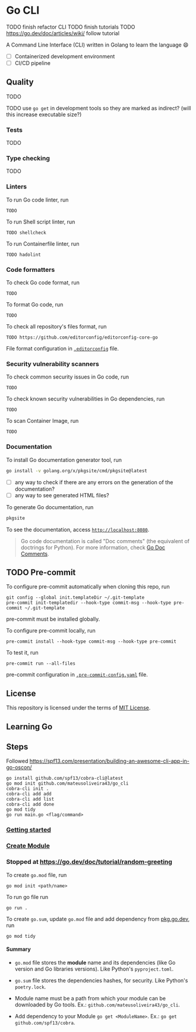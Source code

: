 # Go CLI

TODO finish refactor CLI
TODO finish tutorials
TODO https://go.dev/doc/articles/wiki/ follow tutorial

A Command Line Interface (CLI) written in Golang to learn the language 😄

- [ ] Containerized development environment
- [ ] CI/CD pipeline

## Quality

TODO

TODO use `go get` in development tools so they are marked as indirect? (will this increase executable size?)

### Tests

TODO
### Type checking

TODO

### Linters

To run Go code linter, run
```
TODO
```

To run Shell script linter, run
```
TODO shellcheck
```

To run Containerfile linter, run
```
TODO hadolint
```

### Code formatters

To check Go code format, run
```
TODO
```

To format Go code, run
```
TODO
```

To check all repository's files format, run
```
TODO https://github.com/editorconfig/editorconfig-core-go
```

File format configuration in [`.editorconfig`](.editorconfig) file.

### Security vulnerability scanners

To check common security issues in Go code, run
```
TODO
```

To check known security vulnerabilities in Go dependencies, run
```
TODO
```

To scan Container Image, run
```
TODO
```

### Documentation

To install Go documentation generator tool, run
```sh
go install -v golang.org/x/pkgsite/cmd/pkgsite@latest
```

- [ ] any way to check if there are any errors on the generation of the documentation?
- [ ] any way to see generated HTML files?

To generate Go documentation, run
```sh
pkgsite
```
To see the documentation, access [`http://localhost:8080`](http://localhost:8080).

> Go code documentation is called "Doc comments" (the equivalent of doctrings for Python). For more information, check [Go Doc Comments](https://go.dev/doc/comment).

## TODO Pre-commit

To configure pre-commit automatically when cloning this repo, run
```
git config --global init.templateDir ~/.git-template
pre-commit init-templatedir --hook-type commit-msg --hook-type pre-commit ~/.git-template
```
pre-commit must be installed globally.

To configure pre-commit locally, run
```
pre-commit install --hook-type commit-msg --hook-type pre-commit
```

To test it, run
```
pre-commit run --all-files
```

pre-commit configuration in [`.pre-commit-config.yaml`](.pre-commit-config.yaml) file.

## License

This repository is licensed under the terms of [MIT License](LICENSE).

## Learning Go

## Steps

Followed https://spf13.com/presentation/building-an-awesome-cli-app-in-go-oscon/

```
go install github.com/spf13/cobra-cli@latest
go mod init github.com/mateusoliveira43/go_cli
cobra-cli init .
cobra-cli add add
cobra-cli add list
cobra-cli add done
go mod tidy
go run main.go <flag/command>
```

### [Getting started](https://go.dev/doc/tutorial/getting-started)
### [Create Module](https://go.dev/doc/tutorial/create-module)
### Stopped at https://go.dev/doc/tutorial/random-greeting

To create `go.mod` file, run
```
go mod init <path/name>
```

To run go file run
```
go run .
```

To create `go.sum`, update `go.mod` file and add dependency from [pkg.go.dev](https://pkg.go.dev/), run
```
go mod tidy
```

#### Summary

- `go.mod` file stores the **module** name and its dependencies (like Go version and Go libraries versions). Like Python's `pyproject.toml`.

- `go.sum` file stores the dependencies hashes, for security. Like Python's `poetry.lock`.

- Module name must be a path from which your module can be downloaded by Go tools. Ex.: `github.com/mateusoliveira43/go_cli`.

- Add dependency to your Module `go get <ModuleName>`. Ex.: `go get github.com/spf13/cobra`.
